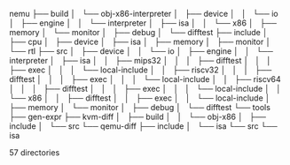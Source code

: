 nemu
├── build
│   └── obj-x86-interpreter
│       ├── device
│       │   └── io
│       ├── engine
│       │   └── interpreter
│       ├── isa
│       │   └── x86
│       ├── memory
│       └── monitor
│           ├── debug
│           └── difftest
├── include
│   ├── cpu
│   ├── device
│   ├── isa
│   ├── memory
│   ├── monitor
│   └── rtl
├── src
│   ├── device
│   │   └── io
│   ├── engine
│   │   └── interpreter
│   ├── isa
│   │   ├── mips32
│   │   │   ├── difftest
│   │   │   ├── exec
│   │   │   └── local-include
│   │   ├── riscv32
│   │   │   ├── difftest
│   │   │   ├── exec
│   │   │   └── local-include
│   │   ├── riscv64
│   │   │   ├── difftest
│   │   │   ├── exec
│   │   │   └── local-include
│   │   └── x86
│   │       ├── difftest
│   │       ├── exec
│   │       └── local-include
│   ├── memory
│   └── monitor
│       ├── debug
│       └── difftest
└── tools
    ├── gen-expr
    ├── kvm-diff
    │   ├── build
    │   │   └── obj-x86
    │   ├── include
    │   └── src
    └── qemu-diff
        ├── include
        │   └── isa
        └── src
            └── isa

57 directories
